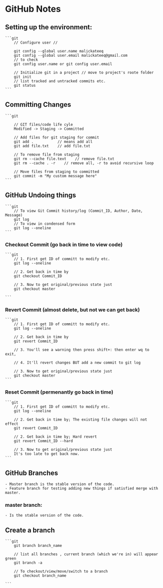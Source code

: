 # GitHub Notes

## Setting up the environment:
    ```git
        // Configure user //

        git config --global user.name malickateeq
        git config --global user.email malickateeq@gmail.com
        // to check
        git config user.name or git config user.email
    
        // Initialize git in a project // move to project's roote folder
        git init
        // list tracked and untracked commits etc.
        git status
    ```

## Committing Changes
    ```git

        // GIT files/code life cyle
        Modified -> Staging -> Committed

        // Add files for git staging for commit
        git add .           // means add all
        git add file.txt    // add file.txt

        // To remove file from staging
        git rm --cache file.text    // remove file.txt
        git rm --cache . -r    // remove all, -r to avoid recursive loop

        // Move files from staging to committed
        git commit -m "My custom message here"
    ```

## GitHub Undoing things
    ```git
        // To view Git Commit history/log (Commit_ID, Author, Date, Message)
        git log
        // To view in condensed form
        git log --oneline
    ```

### Checkout Commit (go back in time to view code)
    ```git
        // 1. First get ID of committ to modify etc.
        git log --oneline

        // 2. Get back in time by
        git checkout Commit_ID

        // 3. Now to get original/previous state just
        git checkout master

    ```
### Revert Commit (almost delete, but not we can get back)
    ```git
        // 1. First get ID of committ to modify etc.
        git log --oneline

        // 2. Get back in time by
        git revert Commit_ID

        // 3. You'll see a warning then press shift+: then enter wq to exit,

        // 4. It'll revert changes BUT add a new commit to git log

        // 3. Now to get original/previous state just
        git checkout master
    ```
### Reset Commit (permenantly go back in time)
    ```git
        // 1. First get ID of committ to modify etc.
        git log --oneline

        // 2. Get back in time by; The existing file changes will not effect
        git revert Commit_ID 

        // 2. Get back in time by; Hard revert
        git revert Commit_ID --hard

        // 3. Now to get original/previous state just
        It's too late to get back now.
    ```

## GitHub Branches

    - Master branch is the stable version of the code.
    - Feature branch for testing adding new things if satisfied merge with master.

### master branch:
    - Is the stable version of the code.

## Create a branch
    ```git
        git branch branch_name

        // list all branches , current branch (which we're in) will appear green
        git branch -a

        // To checkout/view/move/switch to a branch
        git checkout branch_name
        
    ```